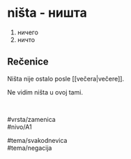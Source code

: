 # ništa - ништа

1. ничего  
2. ничто  

## Rečenice

Ništa nije ostalo posle [[večera|večere]].

Ne vidim ništa u ovoj tami.

<br>

#vrsta/zamenica  
#nivo/A1  

#tema/svakodnevica  
#tema/negacija  
